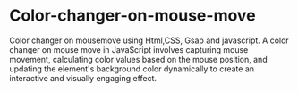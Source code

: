 # Color-changer-on-mouse-move
Color changer on mousemove using Html,CSS, Gsap and javascript. A color changer on mouse move in JavaScript involves capturing mouse movement, calculating color values based on the mouse position, and updating the element's background color dynamically to create an interactive and visually engaging effect.
